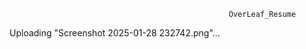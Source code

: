 ﻿                                                     OverLeaf_Resume
 Uploading "Screenshot 2025-01-28 232742.png"...

